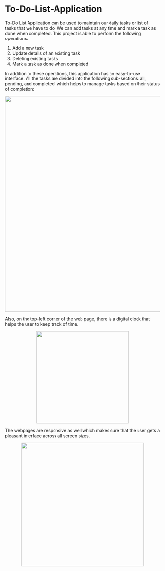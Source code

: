 # To-Do-List-Application
To-Do List Application can be used to maintain our daily tasks or list of tasks that we have to do. We can add tasks at any time and mark a task as done when completed. This project is able to perform the following operations:
1. Add a new task
2. Update details of an existing task
3. Deleting existing tasks
4. Mark a task as done when completed

In addition to these operations, this application has an easy-to-use interface. All the tasks are divided into the following sub-sections: all, pending, and completed, which helps to manage tasks based on their status of completion:

<p align="center">
  <img width="700" src="https://user-images.githubusercontent.com/89263668/161941475-e5155c0a-abfa-4804-8e0b-e91b78000921.png">
</p>

Also, on the top-left corner of the web page, there is a digital clock that helps the user to keep track of time.
<p align="center">
<img width="300" src="https://user-images.githubusercontent.com/89263668/161941591-8f5092aa-a85d-4b0c-b15c-d9582dde20a7.png"> </p>

The webpages are responsive as well which makes sure that the user gets a pleasant interface across all screen sizes.

<p align="center">
<img width="400" src="https://user-images.githubusercontent.com/89263668/161941817-09df1401-a23a-4f0f-85a3-7c2ee5b41c3b.png"></p>

